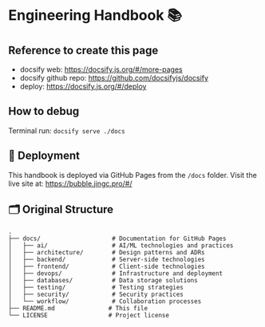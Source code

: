# Engineering Handbook 📚

## Reference to create this page
- docsify web: https://docsify.js.org/#/more-pages
- docsify github repo: https://github.com/docsifyjs/docsify
- deploy: https://docsify.js.org/#/deploy

## How to debug
Terminal run: 
`docsify serve ./docs`


## 🚀 Deployment

This handbook is deployed via GitHub Pages from the `/docs` folder. Visit the live site at: https://bubble.jingc.pro/#/

## 🗂️ Original Structure

```text
.
├── docs/                    # Documentation for GitHub Pages
│   ├── ai/                  # AI/ML technologies and practices
│   ├── architecture/        # Design patterns and ADRs
│   ├── backend/             # Server-side technologies
│   ├── frontend/            # Client-side technologies
│   ├── devops/              # Infrastructure and deployment
│   ├── databases/           # Data storage solutions
│   ├── testing/             # Testing strategies
│   ├── security/            # Security practices
│   └── workflow/            # Collaboration processes
├── README.md               # This file
└── LICENSE                 # Project license
```
